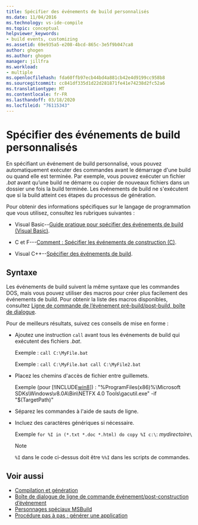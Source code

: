 ```yaml
---
title: Spécifier des événements de build personnalisés
ms.date: 11/04/2016
ms.technology: vs-ide-compile
ms.topic: conceptual
helpviewer_keywords:
- build events, customizing
ms.assetid: 69e935a5-e208-4bcd-865c-3e5f9b047ca8
author: ghogen
ms.author: ghogen
manager: jillfra
ms.workload:
- multiple
ms.openlocfilehash: fda60ffb97ecb44bd4a881cb42e4d9199cc958b8
ms.sourcegitcommit: cc841df335d1d22d281871fe41e74238d2fc52a6
ms.translationtype: MT
ms.contentlocale: fr-FR
ms.lasthandoff: 03/18/2020
ms.locfileid: "76115343"
---
```

# <a name="specify-custom-build-events-in-visual-studio"></a>Spécifier des événements de build personnalisés

En spécifiant un événement de build personnalisé, vous pouvez automatiquement exécuter des commandes avant le démarrage d'une build ou quand elle est terminée. Par exemple, vous pouvez exécuter un fichier *.bat* avant qu’une build ne démarre ou copier de nouveaux fichiers dans un dossier une fois la build terminée. Les événements de build ne s'exécutent que si la build atteint ces étapes du processus de génération.

Pour obtenir des informations spécifiques sur le langage de programmation que vous utilisez, consultez les rubriques suivantes :

- Visual Basic--[Guide pratique pour spécifier des événements de build (Visual Basic)](../ide/how-to-specify-build-events-visual-basic.md).

- C et F---[Comment : Spécifier les événements de construction (C)](../ide/how-to-specify-build-events-csharp.md).

- Visual C++--[Spécifier des événements de build](/cpp/build/specifying-build-events).

## <a name="syntax"></a>Syntaxe

Les événements de build suivent la même syntaxe que les commandes DOS, mais vous pouvez utiliser des macros pour créer plus facilement des événements de build. Pour obtenir la liste des macros disponibles, consultez [Ligne de commande de l’événement pré-build/post-build, boîte de dialogue](../ide/reference/pre-build-event-post-build-event-command-line-dialog-box.md).

Pour de meilleurs résultats, suivez ces conseils de mise en forme :

- Ajoutez une instruction `call` avant tous les événements de build qui exécutent des fichiers *.bat*.

   Exemple : `call C:\MyFile.bat`

   Exemple : `call C:\MyFile.bat call C:\MyFile2.bat`

- Placez les chemins d'accès de fichier entre guillemets.

   Exemple (pour [!INCLUDE[win8](../debugger/includes/win8_md.md)]) : "%ProgramFiles(x86)%\Microsoft SDKs\Windows\v8.0A\Bin\NETFX 4.0 Tools\gacutil.exe" -if "$(TargetPath)"

- Séparez les commandes à l'aide de sauts de ligne.

- Incluez des caractères génériques si nécessaire.

   Exemple `for %I in (*.txt *.doc *.html) do copy %I c:\`: *mydirectoire*`\`

  > [!NOTE]
  > `%I` dans le code ci-dessus doit être `%%I` dans les scripts de commandes.

## <a name="see-also"></a>Voir aussi

- [Compilation et génération](../ide/compiling-and-building-in-visual-studio.md)
- [Boîte de dialogue de ligne de commande événement/post-construction d’événement](../ide/reference/pre-build-event-post-build-event-command-line-dialog-box.md)
- [Personnages spéciaux MSBuild](../msbuild/msbuild-special-characters.md)
- [Procédure pas à pas : générer une application](../ide/walkthrough-building-an-application.md)
